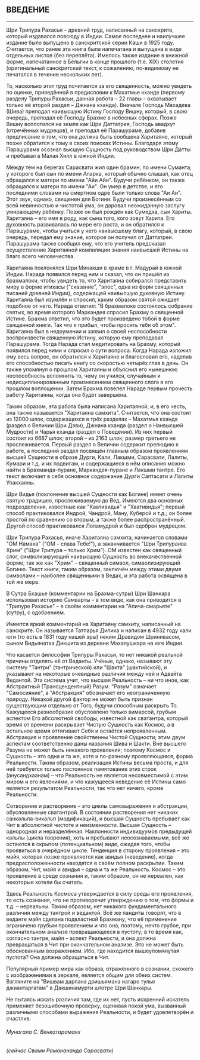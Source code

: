 ## ВВЕДЕНИЕ 


---
Шри Трипура Рахасья – древний труд, написанный на санскрите, который издавался повсюду в Индии. Самое последнее и наилучшее издание было выпущено в санскритской серии Каши в 1925 году. Считается, что ранее эта книга была напечатана и выпущена в виде отдельных листов (без переплёта). Имелось также издание в книжной форме, напечатанное в Бельгии в конце прошлого (т.е. XIX) столетия (оригинальный санскритский текст, к сожалению, по-видимому не печатался в течение нескольких лет).

То, насколько этот труд почитается за его священность, можно увидеть по оценке, приведённой в предисловии к Махатмье кханде (первому разделу Трипуры Рахасьи, данная работа – 22 главы – охватывает только её второй раздел – Джнана кханда). Вначале Господь Махадева (Шива) преподал наивысшую Истину Господу Вишну, который, в свою очередь, преподал её Господу Брахме в небесных сферах. Позже Вишну воплотился на земле как Шри Даттатрея, Господь авадхут (отречённых мудрецов), и преподал её Парашураме, добавив предписание о том, что она должна быть сообщена Харитаяне, который позже обратится к тому в своих поисках Истины. Благодаря этому Парашурама осознал высшую Сущность под руководством Шри Датты и пребывал в Малая Хилл в южной Индии.

Между тем на берегах Сарасвати жил один брамин, по имени Суманта, у которого был сын по имени Аларка, который обычно слышал, как отец обращался к матери по имени "Айи Айи". Будучи ребёнком, он также обращался к матери по имени "Аи". Он умер в детстве, и его последними словами на смертном одре были только слова "Аи Аи". Этот звук, однако, священен для Богини. Будучи произнесённым со всей невинностью и чистотой ума, он даровал неожиданную заслугу умирающему ребёнку. Позже он был рождён как Сумедха, сын Хариты. Харитаяна – его имя в роду, как сына того, кого зовут Харита. Его духовность развивалась по мере его роста, и он обратился к Парашураме, чтобы учиться у него наивысшему благу, который, в свою очередь, передал ему знание, которое он получил от Даттатреи. Парашурама также сообщил ему, что его учитель предсказал осуществление Харитаяной компиляции знания наивысшей Истины на благо всего человечества.

Харитаяна поклонялся Шри Минакши в храме в г. Мадурай в южной Индии. Нарада появился перед ним и сказал, что он пришёл из брахмалоки, чтобы увидеть то, что Харитаяна собирался представить миру в форме итихасы ("сказание", "эпос", одна из форм священных писаний древней Индии), содержащей наивысшую духовную Истину. Харитаяна был изумлён и спросил, каким образом святой ожидает подобное от него. Нарада ответил: "В брахмалоке состоялось собрание святых, во время которого Маркандея спросил Брахму о священной Истине. Брахма ответил, что это будет произведено тобой в форме священной книги. Так что я прибыл, чтобы просить тебя об этом". Харитаяна был в недоумении и заявил о своей неспособности воспроизвести священную Истину, которую ему преподавал Парашурама. Тогда Нарада стал медитировать на Брахму, который появился перед ними и спросил о сути вопроса. Когда Нарада изложил ему весь вопрос, он обратился к Харитаяне и благословил его, наделив его способностью писать книгу со скоростью четырёх глав в день. Он также упомянул о прошлом Харитаяны и объяснил его нынешнюю неспособность вспомнить то, чему он учился, случайным и недисциплинированным произнесением священного слога в его прошлом воплощении. Затем Брахма повелел Нараде первым прочесть работу Харитаяны, когда она будет завершена.

Таким образом, эта работа была написана Харитаяной, и, в его честь, она также называется "Харитаяна самхита". Считается, что она состоит из 12000 шлок, содержащихся в трёх разделах – Махатмья кханда (раздел о Величии Шри Дэви), Джнана кханда (раздел о Наивысшей Мудрости) и Чарья кханда (раздел о Поведении). Из них первый состоит из 6687 шлок; второй – из 2163 шлок; размер третьего не прослеживается. Первый раздел о Величии содержит прелюдию к работе, а последний раздел посвящён главным образом проявлениям высшей Сущности в образе Дурги, Кали, Лакшми, Сарасвати, Лалиты, Кумари и т.д. и их подвигам, и содержащиеся в нём описания можно найти в Брахманда-пуране, Маркандея-пуране и Лакшми тантре. Его текст включает в себя основное содержание Дурги Саптасати и Лалиты Упакхаяны.

Шри Видья (поклонение высшей Сущности как Богине) имеет очень святую традицию, прослеживаемую до Вед. Имеются два основных подразделения, известные как "Каативидья" и "Хаативидья"; первый способ практиковался Индрой, Чандрой, Ману, Куберой и т.д.; он более простой по сравнению со вторым, а также более распространённый. Другой способ практиковался Лопамудрой и был одобрен мудрецом.

Шри Трипура Рахасья, иначе Харитаяна самхита, начинается словами "ОМ Намаха" ("ОМ – слава Тебе!"), а заканчивается "Шри Трипураива Хрим" ("Шри Трипура – только Хрим"). ОМ известен как священный слог, символизирующий наивысшую Сущность во внекачественной форме; так же как "Хрим" – священный символ, символизирующий Богиню. Текст книги, таким образом, заключён между этими двумя символами – наиболее священными в Ведах, и эта работа освящена в той же мере.

В Сутра Бхашье (комментарии на Брахма-сутры) Шри Шанкара использовал историю Самварты – в том виде, как она приводится в "Трипуре Рахасье" – в своём комментарии на "Апича-смарьяте" (сутру), с одобрением.

Имеется яркий комментарий на Харитаяну самхиту, написанный на санскрите. Он называется Татпарья Дипика и написан в 4932 году кали юги (то есть в 1831 году нашей эры) неким Дравидом Шринивасом, сыном Видьянатха Дикшита из деревни Махапушкара на юге Индии.

Что касается философии Трипуры Рахасьи, то нет никакой реальной причины отделять её от Веданты. Учёные, однако, называют эту систему "Тантри" (тантрической) или "Шакта" (шактийской), и указывают на некоторые очевидные различия между ней и Адвайта Ведантой. Эта система учит, что высшая Реальность – ни что иное, как Абстрактный (Трансцендентный) Разум. "Разум" означает "Самосияние", а "Абстракция" обозначает его неограниченную природу. Никакой другой фактор не может быть признан существующим отдельно от Того, будучи способным раскрыть То. Кажущееся разнообразие обусловлено только вимарсой, грубым аспектом Его абсолютной свободы, известной как сватантра, который время от времени раскрывает Чистую Сущность как Космос, а в остальное время оттягивает Себя и остаётся непроявленным. Абстракция и проявление свойственны Чистой Сущности; этим двум аспектам соответственно даны названия Шива и Шакти. Вне высшего Разума не может быть никакого проявления; поэтому Космос и Сущность – это одна и та же, хотя и по-разному проявляющаяся, форма Реальности. Таким образом, реализация Истины весьма проста, и для неё требуется только постоянное памятование этих строк (анусандхаанам) – что Реальность не является несовместимой с этим миром и его явлениями, и что кажущееся неведение её Истины само является результатом Реальности, так что нет ничего, кроме Реальности.

Сотворение и растворение – это циклы самовыражения и абстракции, обусловленные сватантрой. В состоянии растворения нет никаких санкальпа-викальп (модификаций), и высшая Сущность пребывает как Чит в абсолютной чистоте и неизменности. Высшая Сущность – однородная и неразделённая. Наклонности индивидуумов предыдущей кальпы (цикла творения), хоть и пребывают неосознаваемыми, всё же остаются в скрытом (потенциальном) виде, ожидая того, чтобы проявиться в очерёдном цикле. Тенденция в сторону проявления – это майя, которая позже проявляется как авидья (неведение), когда предрасположенности находятся в своём полном раскрытии. Таким образом, Чит, майя и авидья – одна и та же Реальность. Космос – это проявление в среде сознания и, таким образом, он не нереален, как некоторые хотели бы считать.

Здесь Реальность Космоса утверждается в силу среды его проявления, то есть сознания, что не противоречит утверждению о том, что формы и т.д. – нереальны. Таким образом, нет никакого фундаментального различия между тантрой и ведантой. Всё же пандиты говорят, что в веданте майя сделана подвластной Брахману, что её применение ограничено грубым проявлением и что она, поэтому, нечто грубое, при окончательном анализе превращающееся в пустоту; в то время как, согласно тантре, майя – аспект Реальности, и она должна превращаться в Чит при окончательном анализе. Это не может быть обоснованным возражением. Ибо, где находится вышеупомянутая пустота? Она должна обращаться в Чит.

Популярный пример мира как образа, отражённого в сознании, схожего с изображениями в зеркале, является общим для обеих систем. Взгляните на "Вишвам дарпана дришьямана нагаро тулья джиантаргатам" в Дакшинамурти штотре Шри Шанкары.

Не пытаясь искать различия там, где их нет, пусть искренний искатель применяет безошибочную проверку, оценивая покой ума, вызванный различными способами выражения Реальности, и будет удовлетворён и счастлив.

###### Мунагала С. Венкатарамаях
###### (сейчас Свами Раманананда Сарасвати)
